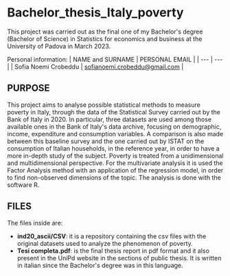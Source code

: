 # Bachelor_thesis_Italy_poverty

This project was carried out as the final one of my Bachelor's degree (Bachelor of Science) in Statistics for economics and business at the University of Padova in March 2023.

Personal information:
| NAME and SURNAME | PERSONAL EMAIL |
| --- | --- |
| Sofia Noemi Crobeddu | sofianoemi.crobeddu@gmail.com | 

## PURPOSE

This project aims to analyse possible statistical methods to measure poverty in Italy, through the data of the Statistical Survey carried out by the Bank of Italy in 2020. In particular, three datasets are used among those available ones in the Bank of Italy's data archive, focusing on demographic, income, expenditure and consumption variables. A comparison is also made between this baseline survey and the one carried out by ISTAT on the consumption of Italian households, in the reference year, in order to have a more in-depth study of the subject. Poverty is treated from a unidimensional and multidimensional perspective. For the multivariate analysis it is used the Factor Analysis method with an application of the regression model, in order to find non-observed dimensions of the topic. The analysis is done with the software R.

## FILES

The files inside are:
- **ind20_ascii/CSV**: it is a repository containing the csv files with the original datasets used to analyze the phenomenon of poverty.
- **Tesi completa.pdf**: is the final thesis report in pdf format and it also present in the UniPd website in the sections of public thesis. It is written in italian since the Bachelor's degree was in this language.
